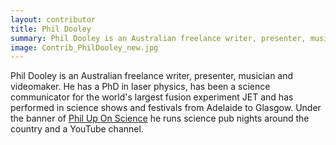 ```yaml
---
layout: contributor
title: Phil Dooley
summary: Phil Dooley is an Australian freelance writer, presenter, musician and videomaker. He has a PhD in laser physics, has been a science communicator for the world's largest fusion experiment JET and has performed in science shows and festivals from Adelaide to Glasgow. Under the banner of Phil Up On Science he runs science pub nights around the country and a YouTube channel.
image: Contrib_PhilDooley_new.jpg
---
```


Phil Dooley is an Australian freelance writer, presenter, musician and videomaker. He has a PhD in laser physics, has been a science communicator for the world's largest fusion experiment JET and has performed in science shows and festivals from Adelaide to Glasgow. Under the banner of [Phil Up On Science](http://www.philuponscience.com.au/) he runs science pub nights around the country and a YouTube channel.

